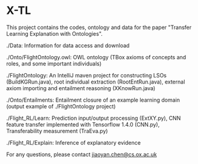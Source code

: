 # X-TL

This project contains the codes, ontology and data for the paper "Transfer Learning Explanation with Ontologies".

./Data: Information for data access and download

./Onto/FlightOntology.owl: OWL ontology (TBox axioms of concepts and roles, and some important individuals)

./FlightOntology: An IntelliJ maven project for constructing LSOs (BuildKGRun.java), root individual extraction (RootEntRun.java), external axiom importing and entailment reasoning (XKnowRun.java)

./Onto/Entailments: Entailment closure of an example learning domain (output example of ./FlightOntology project)

./Flight_RL/Learn: Prediction input/output processing (ExtXY.py), CNN feature transfer implemented with Tensorflow 1.4.0 (CNN.py), Transferability measurement (TraEva.py) 

./Flight_RL/Explain: Inference of explanatory evidence

For any questions, please contact jiaoyan.chen@cs.ox.ac.uk
